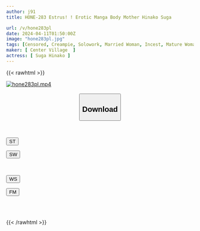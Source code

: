 ```yaml
---
author: j91
title: HONE-283 Estrus! ! Erotic Manga Body Mother Hinako Suga

url: /v/hone283pl
date: 2024-04-11T01:50:00Z
image: "hone283pl.jpg"
tags: [Censored, Creampie, Solowork, Married Woman, Incest, Mature Woman	]
maker: [ Center Village  ]
actress: [ Suga Hinako ]
---
```



{{< rawhtml >}}

<div class="video" data-videoid="yoOQA6aWQrU1rV7">
    <a href="https://filemoon.sx/d/8vjda2kv4dn0">
        <img src="/v/hone283pl/hone283pl.jpg" width="WIDTH" height="HEIGHT" alt="hone283pl.mp4" loading="lazy">
    </a>
</div>

<script type="text/javascript" src="https://j91.asia/asset/on-demand-st.js"></script>

<br>
  <link rel="stylesheet" href="https://j91.asia/asset/bs5.css">
  
  <center>
  <button class="btn btn-primary" type="button" data-bs-toggle="collapse" data-bs-target=".multi-collapse" aria-expanded="false" aria-controls="multiCollapseExample1 multiCollapseExample2"><h2>Download</h2></button></center>
</p>
<div class="row">
  <div class="col">
    <div class="collapse multi-collapse" id="multiCollapseExample1">
      <div class="card card-body">
	      	      <br>
<div class="buttons">  
<p><a href="https://streamtape.to/v/yoOQA6aWQrU1rV7" target="_blank"><button class="btn-hover color-3"><i class="fa fa-download"></i> ST</button></a></p>
<p><a href="https://asnwish.com/ulsn4c6ph9uh" target="_blank"><button class="btn-hover color-2"><i class="fa fa-download"></i> SW</button></a></p></div>
    </div>
  </div>
</div>
  <div class="col">
    <div class="collapse multi-collapse" id="multiCollapseExample2">
      <div class="card card-body">
	      <br>
<div class="buttons">
<p><a href="https://wolfstream.tv/ybyk65mo807h"><button class="btn-hover color-9"><i class="fa fa-download"></i> WS</button></a></p>
<p><a href="https://filemoon.sx/d/8vjda2kv4dn0"><button class="btn-hover color-8"><i class="fa fa-download"></i> FM</button></a></p></div>
<br><br>
      </div>
    </div>
  </div>
</div>

{{< /rawhtml >}}